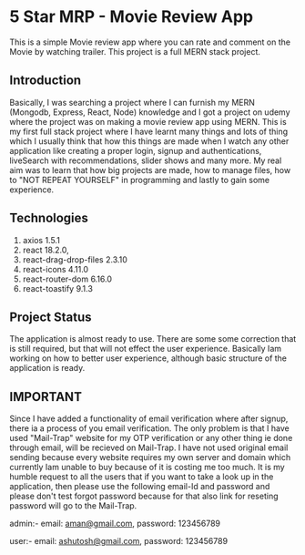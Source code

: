 
# 5 Star MRP  - Movie Review App

This is a simple Movie review app where you can rate and comment on the Movie by watching trailer. This project is a full MERN stack project. 


## Introduction

Basically, I was searching a project where I can furnish my MERN (Mongodb, Express, React, Node) knowledge and I got a project on udemy where the project was on making a movie review app using MERN. This is my first full stack project where I have learnt many things and lots of thing which I usually think that how this things are made when I watch any other application like creating a proper login, signup and authentications, liveSearch with recommendations, slider shows and many more. My real aim was to learn that how big projects are made, how to manage files, how to "NOT REPEAT YOURSELF" in programming and lastly to gain some experience. 


## Technologies

1. axios 1.5.1
2. react 18.2.0,
3. react-drag-drop-files 2.3.10
4. react-icons 4.11.0
5. react-router-dom 6.16.0
6. react-toastify 9.1.3


## Project Status

The application is almost ready to use. There are some some correction that is still required, but that will not effect the user experience. Basically Iam working on how to better user experience, although basic structure of the application is ready. 


## IMPORTANT

Since I have added a functionality of email verification where after signup, there ia a process of you email verification. The only problem is that I have used "Mail-Trap" website for my OTP verification or any other thing ie done through email, will be recieved on Mail-Trap. I have not used original email sending because every website requires my own server and domain which currently Iam unable to buy because of it is costing me too much. 
It is my humble request to all the users that if you want to take a look up in the application, then please use the following email-Id and password and please don't test forgot password because for that also link for reseting password will go to the Mail-Trap.

admin:-
email: aman@gmail.com,
password: 123456789

user:-
email: ashutosh@gmail.com,
password: 123456789